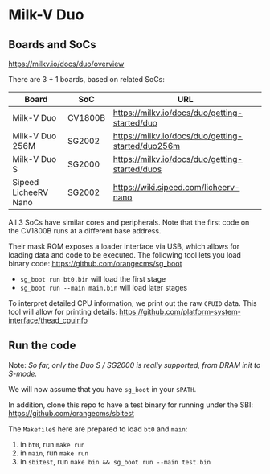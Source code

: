 # Milk-V Duo

## Boards and SoCs

https://milkv.io/docs/duo/overview

There are 3 + 1 boards, based on related SoCs:

|         Board        |   SoC   |                        URL                        |
| -------------------- | ------- | ------------------------------------------------- |
| Milk-V Duo           | CV1800B | https://milkv.io/docs/duo/getting-started/duo     |
| Milk-V Duo 256M      | SG2002  | https://milkv.io/docs/duo/getting-started/duo256m |
| Milk-V Duo S         | SG2000  | https://milkv.io/docs/duo/getting-started/duos    |
| Sipeed LicheeRV Nano | SG2002  | https://wiki.sipeed.com/licheerv-nano             |

All 3 SoCs have similar cores and peripherals.
Note that the first code on the CV1800B runs at a different base address.

Their mask ROM exposes a loader interface via USB, which allows for loading data
and code to be executed. The following tool lets you load binary code:
<https://github.com/orangecms/sg_boot>
- `sg_boot run bt0.bin` will load the first stage
- `sg_boot run --main main.bin` will load later stages

To interpret detailed CPU information, we print out the raw `CPUID` data.
This tool will allow for printing details:
<https://github.com/platform-system-interface/thead_cpuinfo>

## Run the code

Note:
*So far, only the Duo S / SG2000 is really supported, from DRAM init to S-mode.*

We will now assume that you have `sg_boot` in your `$PATH`.

In addition, clone this repo to have a test binary for running under the SBI:
<https://github.com/orangecms/sbitest>

The `Makefile`s here are prepared to load `bt0` and `main`:
1. in `bt0`, run `make run`
2. in `main`, run `make run`
3. in `sbitest`, run `make bin && sg_boot run --main test.bin`
